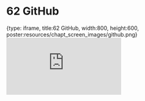 # 62 GitHub
 
{type: iframe, title:62 GitHub, width:800, height:600, poster:resources/chapt_screen_images/github.png}
![](https://datatrail-jhu.github.io/DataTrail_ReOrg/no_toc/github.html)
 

 
